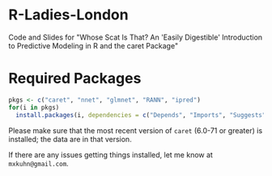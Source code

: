 # R-Ladies-London

Code and Slides for "Whose Scat Is That? An 'Easily Digestible' Introduction to Predictive Modeling in R and the caret Package"


# Required Packages

```r
pkgs <- c("caret", "nnet", "glmnet", "RANN", "ipred")
for(i in pkgs) 
  install.packages(i, dependencies = c("Depends", "Imports", "Suggests"))
```

Please make sure that the most recent version of `caret` (6.0-71 or greater) is installed; the data are in that version. 

If there are any issues getting things installed, let me know at `mxkuhn@gmail.com`. 